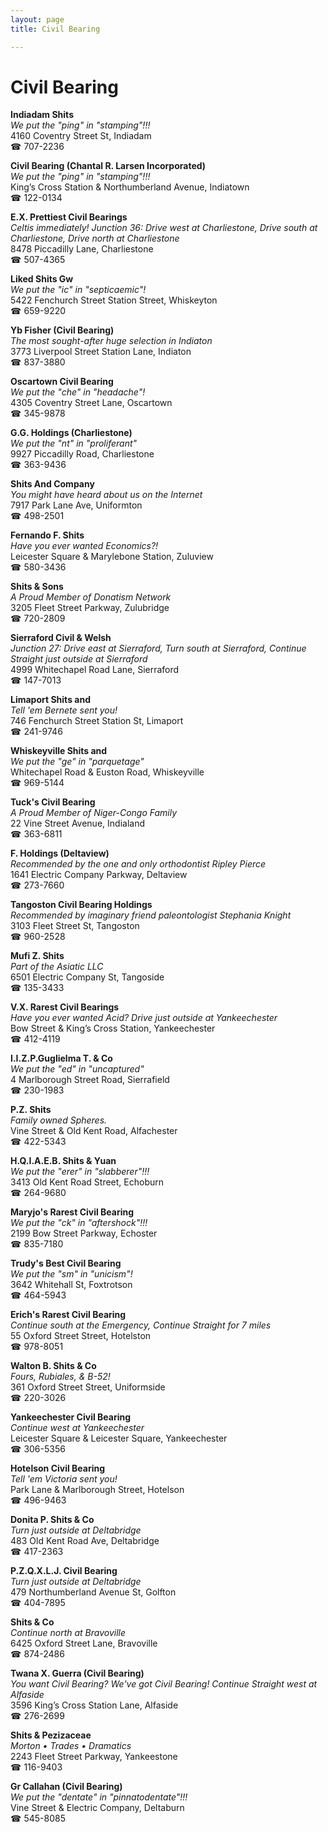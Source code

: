 ```yaml
---
layout: page 
title: Civil Bearing

---
```



# Civil Bearing


 **Indiadam Shits**  
_We put the "ping" in "stamping"!!!_  
4160 Coventry Street St, Indiadam  
☎ 707-2236

**Civil Bearing (Chantal R. Larsen Incorporated)**  
_We put the "ping" in "stamping"!!!_  
King’s Cross Station & Northumberland Avenue, Indiatown  
☎ 122-0134

**E.X. Prettiest Civil Bearings**  
_Celtis immediately! 
Junction 36: Drive west at Charliestone, Drive south at Charliestone, Drive north at Charliestone_  
8478 Piccadilly Lane, Charliestone  
☎ 507-4365

**Liked Shits Gw**  
_We put the "ic" in "septicaemic"!_  
5422 Fenchurch Street Station Street, Whiskeyton  
☎ 659-9220

**Yb Fisher (Civil Bearing)**  
_The most sought-after huge selection in Indiaton_  
3773 Liverpool Street Station Lane, Indiaton  
☎ 837-3880

**Oscartown Civil Bearing**  
_We put the "che" in "headache"!_  
4305 Coventry Street Lane, Oscartown  
☎ 345-9878

**G.G. Holdings (Charliestone)**  
_We put the "nt" in "proliferant"_  
9927 Piccadilly Road, Charliestone  
☎ 363-9436

**Shits And Company**  
_You might have heard about us on the Internet_  
7917 Park Lane Ave, Uniformton  
☎ 498-2501

**Fernando F. Shits**  
_Have you ever wanted Economics?!_  
Leicester Square & Marylebone Station, Zuluview  
☎ 580-3436

**Shits & Sons**  
_A Proud Member of Donatism Network_  
3205 Fleet Street Parkway, Zulubridge  
☎ 720-2809

**Sierraford Civil & Welsh**  
_Junction 27: Drive east at Sierraford, Turn south at Sierraford, Continue Straight just outside at Sierraford_  
4999 Whitechapel Road Lane, Sierraford  
☎ 147-7013

**Limaport Shits and**  
_Tell 'em Bernete sent you!_  
746 Fenchurch Street Station St, Limaport  
☎ 241-9746

**Whiskeyville Shits and**  
_We put the "ge" in "parquetage"_  
Whitechapel Road & Euston Road, Whiskeyville  
☎ 969-5144

**Tuck's Civil Bearing**  
_A Proud Member of Niger-Congo Family_  
22 Vine Street Avenue, Indialand  
☎ 363-6811

**F. Holdings (Deltaview)**  
_Recommended by the one and only orthodontist Ripley Pierce_  
1641 Electric Company Parkway, Deltaview  
☎ 273-7660

**Tangoston Civil Bearing Holdings**  
_Recommended by imaginary friend paleontologist Stephania Knight_  
3103 Fleet Street St, Tangoston  
☎ 960-2528

**Mufi Z. Shits**  
_Part of the Asiatic LLC_  
6501 Electric Company St, Tangoside  
☎ 135-3433

**V.X. Rarest Civil Bearings**  
_Have you ever wanted Acid? 
Drive just outside at Yankeechester_  
Bow Street & King’s Cross Station, Yankeechester  
☎ 412-4119

**I.I.Z.P.Guglielma T. & Co**  
_We put the "ed" in "uncaptured"_  
4 Marlborough Street Road, Sierrafield  
☎ 230-1983

**P.Z. Shits**  
_Family owned Spheres._  
Vine Street & Old Kent Road, Alfachester  
☎ 422-5343

**H.Q.I.A.E.B. Shits & Yuan**  
_We put the "erer" in "slabberer"!!!_  
3413 Old Kent Road Street, Echoburn  
☎ 264-9680

**Maryjo's Rarest Civil Bearing**  
_We put the "ck" in "aftershock"!!!_  
2199 Bow Street Parkway, Echoster  
☎ 835-7180

**Trudy's Best Civil Bearing**  
_We put the "sm" in "unicism"!_  
3642 Whitehall St, Foxtrotson  
☎ 464-5943

**Erich's Rarest Civil Bearing**  
_Continue south at the Emergency, Continue Straight for 7 miles_  
55 Oxford Street Street, Hotelston  
☎ 978-8051

**Walton B. Shits & Co**  
_Fours, Rubiales, & B-52!_  
361 Oxford Street Street, Uniformside  
☎ 220-3026

**Yankeechester Civil Bearing**  
_Continue west at Yankeechester_  
Leicester Square & Leicester Square, Yankeechester  
☎ 306-5356

**Hotelson Civil Bearing**  
_Tell 'em Victoria sent you!_  
Park Lane & Marlborough Street, Hotelson  
☎ 496-9463

**Donita P. Shits & Co**  
_Turn just outside at Deltabridge_  
483 Old Kent Road Ave, Deltabridge  
☎ 417-2363

**P.Z.Q.X.L.J. Civil Bearing**  
_Turn just outside at Deltabridge_  
479 Northumberland Avenue St, Golfton  
☎ 404-7895

**Shits & Co**  
_Continue north at Bravoville_  
6425 Oxford Street Lane, Bravoville  
☎ 874-2486

**Twana X. Guerra (Civil Bearing)**  
_You want Civil Bearing? We've got Civil Bearing! 
Continue Straight west at Alfaside_  
3596 King’s Cross Station Lane, Alfaside  
☎ 276-2699

**Shits & Pezizaceae**  
_Morton • Trades • Dramatics_  
2243 Fleet Street Parkway, Yankeestone  
☎ 116-9403

**Gr Callahan (Civil Bearing)**  
_We put the "dentate" in "pinnatodentate"!!!_  
Vine Street & Electric Company, Deltaburn  
☎ 545-8085

